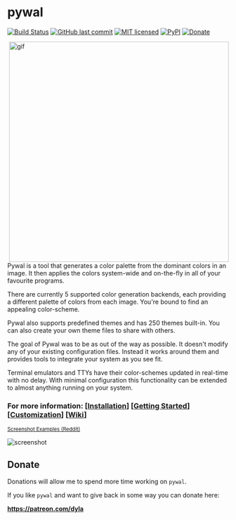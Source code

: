 # pywal

[![Build Status](https://travis-ci.org/dylanaraps/pywal.svg?branch=master)](https://travis-ci.org/dylanaraps/pywal)
[![GitHub last commit](https://img.shields.io/github/last-commit/google/skia.svg)](https://github.com/dylanaraps/pywal)
[![MIT licensed](https://img.shields.io/badge/license-MIT-blue.svg)](./LICENSE.md)
[![PyPI](https://img.shields.io/pypi/v/pywal.svg)](https://pypi.python.org/pypi/pywal/)
[![Donate](https://img.shields.io/badge/donate-patreon-yellow.svg)](https://www.patreon.com/dyla)

<img src="https://i.imgur.com/uFhRiFB.gif" alt="gif" align="right" width="500px">

Pywal is a tool that generates a color palette from the dominant colors in an image. It then applies the colors system-wide and on-the-fly in all of your favourite programs.

There are currently 5 supported color generation backends, each providing a different palette of colors from each image. You're bound to find an appealing color-scheme.

Pywal also supports predefined themes and has 250 themes built-in. You can also create your own theme files to share with others.

The goal of Pywal was to be as out of the way as possible. It doesn't modify any of your existing configuration files. Instead it works around them and provides tools to integrate your system as you see fit.

Terminal emulators and TTYs have their color-schemes updated in real-time with no delay. With minimal configuration this functionality can be extended to almost anything running on your system.

### For more information: \[[Installation](https://github.com/dylanaraps/pywal/wiki/Installation)\] \[[Getting Started](https://github.com/dylanaraps/pywal/wiki/Getting-Started)\] \[[Customization](https://github.com/dylanaraps/pywal/wiki/Customization)\] \[[Wiki](https://github.com/dylanaraps/pywal/wiki)\]


<sub>[Screenshot Examples (Reddit)](https://www.reddit.com/r/unixporn/search?q=wal&restrict_sr=on&sort=relevance&t=all)</sub>

![screenshot](https://i.imgur.com/aVcTPka.jpg)


## Donate

Donations will allow me to spend more time working on `pywal`.

If you like `pywal` and want to give back in some way you can donate here:

**https://patreon.com/dyla**

